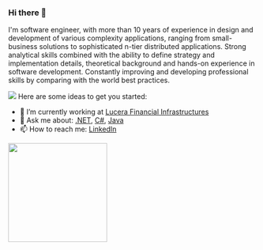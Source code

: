 ### Hi there 👋

<!--
**fisenkodv/fisenkodv** is a ✨ _special_ ✨ repository because its `README.md` (this file) appears on your GitHub profile.
- 🌱 I’m currently learning ...
- 👯 I’m looking to collaborate on ...
- 🤔 I’m looking for help with ...
- 😄 Pronouns: ...
- ⚡ Fun fact: ...

<a href="https://github.com/fisenkodv">
    <img align="left" style="height: 200px;" src="https://github-readme-stats.vercel.app/api?username=fisenkodv&show_icons=true" />
  </a> -->

I'm software engineer, with more than 10 years of experience in design and development of various complexity applications, ranging from small-business solutions to sophisticated n-tier distributed applications. Strong analytical skills combined with the ability to define strategy and implementation details, theoretical background and hands-on experience in software development. Constantly improving and developing professional skills by comparing with the world best practices.

![](https://komarev.com/ghpvc/?username=fisenkodv&color=green&style=flat-square)
Here are some ideas to get you started:

- 🔭 I’m currently working at [Lucera Financial Infrastructures](https://lucera.com/)
- 💬 Ask me about: [.NET](https://dotnet.microsoft.com/), [C#](https://docs.microsoft.com/en-us/dotnet/csharp/), [Java](https://go.java/)
- 📫 How to reach me: [LinkedIn](https://www.linkedin.com/in/fisenkodv/)

<div style="display: flex;">
  <a href="https://github.com/fisenkodv">
    <img align="left" style="height: 200px;" src="https://github-readme-stats.vercel.app/api/top-langs/?username=fisenkodv&layout=compact" />
  </a>
</div>

